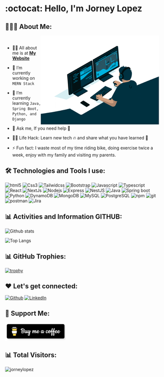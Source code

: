 <!-- <h1 align="center">Hello<img src="https://raw.githubusercontent.com/ABSphreak/ABSphreak/master/gifs/Hi.gif" width="30px"> I'm Software Engineer</h1> -->
<!-- 
<div align="center">
  <img src ="./banner.png" />
</div>
-->
# :octocat: Hello, I'm Jorney Lopez

## 👨🏻‍💻 About Me:

<img  src="./programming.gif" height="290px" align="right" />
<br>

- 🙋‍♂️ All about me is at **[My Website](https://jorneylopez.github.io/)**

- 🔭 I’m currently working on `MERN Stack`

- 🌱 I’m currently learning `Java, Spring Boot, Python, and Django`

- 💬 Ask me, If you need help 🚀

- 👨‍💻 Life Hack: Learn new tech :fire: and share what you have learned :tada:

- ⚡ Fun fact: I waste most of my time riding bike, doing exercise twice a week, enjoy with my family and visiting my parents.

## 🛠️ Technologies and Tools I use:

<!-- <br>
<br>
<div align="center"></div>
  <div style="display: inline_fluid" align="center">
    <img align="center" alt="Maju-JAVA" height="40" width="40" src="https://raw.githubusercontent.com/devicons/devicon/master/icons/java/java-original.svg">&ensp;
    <img align="center" alt="Maju-API" height="40" width="40" src="https://cdn.jsdelivr.net/gh/devicons/devicon/icons/fastapi/fastapi-original.svg">&ensp;
    <img align="center" alt="Maju-MYSQL" height="40" width="40" src="https://cdn.jsdelivr.net/gh/devicons/devicon/icons/mysql/mysql-original.svg"> &ensp;
    <img align="center" alt="Maju-STS" height="40" width="40" src="https://cdn.jsdelivr.net/gh/devicons/devicon/icons/spring/spring-original.svg">&ensp;
    <img align="center" alt="Maju-NODE" height="40" width="40" src="https://cdn.jsdelivr.net/gh/devicons/devicon/icons/nodejs/nodejs-original.svg"> &ensp;
    <img align="center" alt="Maju-HTML5" height="40" width="40" src="https://raw.githubusercontent.com/devicons/devicon/master/icons/html5/html5-original.svg">&ensp;
    <img align="center" alt="Maju-CSS3" height="40" width="40" src="https://raw.githubusercontent.com/devicons/devicon/master/icons/css3/css3-original.svg">&ensp;
    <img align="center" alt="Maju-JAVASCRIPT" height="40" width="40" src="https://cdn.jsdelivr.net/gh/devicons/devicon/icons/javascript/javascript-original.svg"> &ensp;
    <img align="center" alt="Maju-BOOTSTRAP" height="40" width="40" src="https://raw.githubusercontent.com/devicons/devicon/master/icons/bootstrap/bootstrap-original.svg">&ensp;
    <br>
    <br>
    <img align="center" alt="Maju-TYPESCRIPT" height="40" width="40" src="https://cdn.jsdelivr.net/gh/devicons/devicon/icons/typescript/typescript-original.svg">&ensp;
    <img align="center" alt="Maju-ANGULAR" height="40" width="40" src="https://cdn.jsdelivr.net/gh/devicons/devicon/icons/angularjs/angularjs-plain.svg"> &ensp;
    <img align="center" alt="Maju-VSCODE" height="40" width="40" src="https://cdn.jsdelivr.net/gh/devicons/devicon/icons/vscode/vscode-original.svg"> &ensp;
    <img align="center" alt="Maju-DOCKER" height="40" width="40" src="https://cdn.jsdelivr.net/gh/devicons/devicon/icons/docker/docker-plain-wordmark.svg"> &ensp;
    <img align="center" alt="Maju-GIT" height="40" width="40" src="https://raw.githubusercontent.com/devicons/devicon/master/icons/git/git-original.svg">&ensp;
    <img align="center" alt="Maju-PHOTOSHOP" height="40" width="40" src="https://cdn.jsdelivr.net/gh/devicons/devicon/icons/photoshop/photoshop-plain.svg">&ensp;
    <img align="center" alt="Maju-Illustrator" height="40" width="40" src="https://cdn.jsdelivr.net/gh/devicons/devicon/icons/illustrator/illustrator-line.svg">&ensp;
    <img align="center" alt="Maju-ADOBEXD" height="40" width="40" src="https://cdn.jsdelivr.net/gh/devicons/devicon/icons/xd/xd-plain.svg"> &ensp;
    <img align="center" alt="Maju-FIGMA" height="40" width="40" src="https://cdn.jsdelivr.net/gh/devicons/devicon/icons/figma/figma-original.svg"> &ensp;
    
  </div>
</div>
<br>
<br> -->

<p>
<img alt="html5" src="https://img.shields.io/badge/HTML5-E34F26?style=for-the-badge&logo=html5&logoColor=white" height="25px"/>
<img alt="Css3" src="https://img.shields.io/badge/CSS3-1572B6?style=for-the-badge&logo=css3&logoColor=white" height="25px"/>
<img alt="Tailwidcss" src="https://img.shields.io/badge/Tailwind_CSS-38B2AC?style=for-the-badge&logo=tailwind-css&logoColor=white" height="25px"/>
<img alt="Bootstrap" src="https://img.shields.io/badge/Bootstrap-563D7C?style=for-the-badge&logo=bootstrap&logoColor=white" height="25px"/>

<img alt="Javascript" src="https://img.shields.io/badge/JavaScript-323330?style=for-the-badge&logo=javascript&logoColor=F7DF1E"  height="25px"/>
<img alt="Typescript" src="https://img.shields.io/badge/Typescript-323330?style=for-the-badge&logo=Typescript&logoColor=2F74C0"  height="25px"/>
<img alt="React" src="https://img.shields.io/badge/React-20232A?style=for-the-badge&logo=react&logoColor=61DAFB" height="25px"/>
<img alt="NextJs" src="https://img.shields.io/badge/Next-black?style=for-the-badge&logo=next.js&logoColor=white" height="25px"/>
<!-- <img alt="redux" src="https://img.shields.io/badge/-Redux-764ABC?style=flat-square&logo=redux&logoColor=white" height="25px"/> -->

<img alt="Nodejs" src="https://img.shields.io/badge/-Nodejs-43853d?style=flat-square&logo=Node.js&logoColor=white"  height="25px"/>
<img alt="Express" src="https://img.shields.io/badge/express.js-%23404d59.svg?style=for-the-badge&logo=express&logoColor=%2361DAFB" height="25px"/>
<img alt="NestJS" src="https://img.shields.io/badge/NestJS-black?style=for-the-badge&logo=NestJS&logoColor=white" height="25px"/>
  
<img alt="Java" src="https://res.cloudinary.com/practicaldev/image/fetch/s--KR6jSVNe--/c_limit%2Cf_auto%2Cfl_progressive%2Cq_auto%2Cw_880/https://img.shields.io/badge/Java-ED8B00%3Fstyle%3Dfor-the-badge%26logo%3Djava%26logoColor%3Dwhite"  height="25px"/>
<img alt="Spring boot" src="https://img.shields.io/badge/Spring boot-white?style=for-the-badge&logo=Spring boot&logoColor=green" height="25px"/>
  
<img alt="Python" src="https://img.shields.io/badge/Python-323330?style=for-the-badge&logo=Python&logoColor=red"  height="25px"/>

<img alt="DynamoDB" src="https://img.shields.io/badge/-DynamoDB-F05032?style=flat-square&logo=DynamoDB&logoColor=white" height="25px"/>
<img alt="MongoDB" src="https://img.shields.io/badge/-MongoDB-13aa52?style=flat-square&logo=mongodb&logoColor=white"  height="25px"/>
<img alt="MySQL" src="https://img.shields.io/badge/MySQL-0081CB?style=for-the-badge&logo=MySQL&logoColor=white" height="25px"/>
<img alt="PostgreSQL" src="https://img.shields.io/badge/PostgreSQL-0081CB?style=for-the-badge&logo=PostgreSQL&logoColor=white" height="25px"/>

<img alt="npm" src="https://img.shields.io/badge/NPM-%23000000.svg?style=for-the-badge&logo=npm&logoColor=white" height="25px"/>
<img alt="git" src="https://img.shields.io/badge/-Git-F05032?style=flat-square&logo=git&logoColor=white" height="25px"/>
<img alt="postman" src="https://img.shields.io/badge/-Postman-00C7B7?style=flat-square&logo=postman&logoColor=white" height="25px"/>
<img alt="Jira" src="https://img.shields.io/badge/-Jira-430098?style=flat-square&logo=Jira&logoColor=white" height="25px"/>

</p>

## 📊 Activities and Information GITHUB:

![Github stats](https://github-readme-stats.vercel.app/api?username=jorneylopez&hide=issues&theme=gruvbox&show_icons=true&hide_border=false&count_private=true&include_all_commits=true&line_height=24.5)

![Top Langs](https://github-readme-stats.vercel.app/api/top-langs/?username=jorneylopez&layout=compact&theme=gruvbox&langs_count=6)


## 📊 GitHub Trophies:
[![trophy](https://github-profile-trophy.vercel.app/?username=jorneylopez&theme=onedark&title=Commits,Repositories,MultiLanguage,PullRequest,Issues)](https://github.com/jorneylopez/github-profile-trophy)


## ❤️ Let's get connected:

<p>
  <a href="https://jorneylopez.github.io/" target="_blank"><img alt="Github" target="_blank" src="https://jorneylm.netlify.app/favicon.ico" height="30px" /></a>
  <a href="https://www.linkedin.com/in/jorneylopez/" target="_blank"><img alt="LinkedIn" target="_blank" src="https://img.shields.io/badge/linkedin-%230077B5.svg?&style=for-the-badge&logo=linkedin&logoColor=white"  height="30px"/></a>
<!--   <a href="https://www.instagram.com/#" target="_blank"><img alt="Instagram" target="_blank" src="https://img.shields.io/badge/Instagram-E4405F?style=for-the-badge&logo=instagram&logoColor=white"  height="30px"/></a>
 -->
  
</p>

 ## 🤝 Support Me:

<a href="https://www.buymeacoffee.com/jorneytechq" target="_blank"><img src="./coffee.png" alt="Buy Me A Coffee" height="60px" width="200px"></a> 


## 📊 Total Visitors:

<p align="left"> <img src="https://komarev.com/ghpvc/?username=jorneylopez&label=Profile%20views&color=0e75b6&style=flat" alt="jorneylopez" /> </p>
  
